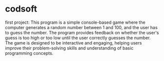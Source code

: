 # codsoft
first project:
This program is a simple console-based game where the computer generates a random number between 1 and 100, and the user has to guess the number. The program provides feedback on whether the user's guess is too high or too low until the user correctly guesses the number. The game is designed to be interactive and engaging, helping users improve their problem-solving skills and understanding of basic programming concepts.
